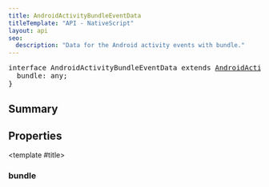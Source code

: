 ```yaml
---
title: AndroidActivityBundleEventData
titleTemplate: "API - NativeScript"
layout: api
seo:
  description: "Data for the Android activity events with bundle."
---
```


<!-- This page is auto generated, do not edit manually. -->
<!-- Run "yarn generate:api-docs" to regenerate -->

<script setup lang="ts">
  import { provide } from "vue";
  import API_DATA from "./AndroidActivityBundleEventData.data.json";
  
  provide('API_DATA', API_DATA);
</script>

<APIRefHierarchy v-once />

<pre class="[&_a]:text-green-400">interface AndroidActivityBundleEventData extends <a href="/api/interface/AndroidActivityEventData">AndroidActivityEventData</a> {
  bundle: any;
}</pre>

<APIRefComment commentBase64="eyJibG9ja1RhZ3MiOltdLCJtb2RpZmllclRhZ3MiOnt9LCJzdW1tYXJ5IjpbeyJraW5kIjoidGV4dCIsInRleHQiOiJEYXRhIGZvciB0aGUgQW5kcm9pZCBhY3Rpdml0eSBldmVudHMgd2l0aCBidW5kbGUuIn1dfQ==" v-once />

## <Heading ignore>Summary</Heading>

<APIRefSummary v-once />

## Properties

<div class="">

<APIRef for="1111" v-once>

<template #title>

### bundle

</template>

</APIRef>

</div>
